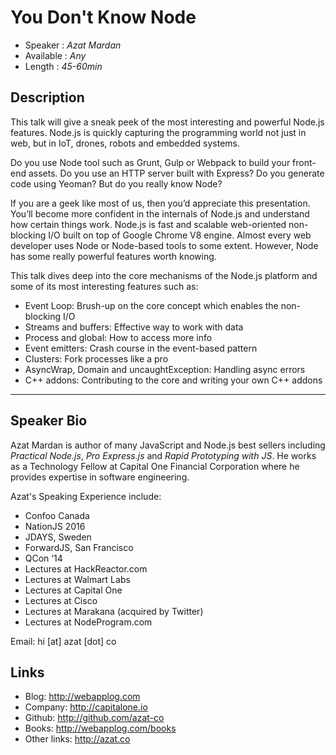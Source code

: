 You Don't Know Node
========================

* Speaker   : *Azat Mardan*
* Available : *Any*
* Length    : *45-60min*

Description
-----------

This talk will give a sneak peek of the most interesting and powerful Node.js features. Node.js is quickly capturing the programming world not just in web, but in IoT, drones, robots and embedded systems.

Do you use Node tool such as Grunt, Gulp or Webpack to build your front-end assets.
Do you use an HTTP server built with Express?
Do you generate code using Yeoman?
But do you really know Node?

If you are a geek like most of us, then you’d appreciate this presentation.
You’ll become more confident in the internals of Node.js and understand how certain things work.
Node.js is fast and scalable web-oriented non-blocking I/O built on top of Google Chrome V8 engine. Almost every web developer uses Node or Node-based tools to some extent. However, Node has some really powerful features worth knowing.

This talk dives deep into the core mechanisms of the Node.js platform and some of its most interesting features such as:

* Event Loop: Brush-up on the core concept which enables the non-blocking I/O
* Streams and buffers: Effective way to work with data
* Process and global: How to access more info
* Event emitters: Crash course in the event-based pattern
* Clusters: Fork processes like a pro
* AsyncWrap, Domain and uncaughtException: Handling async errors
* C++ addons: Contributing to the core and writing your own C++ addons


---------------


Speaker Bio
-----------

Azat Mardan is author of many JavaScript and Node.js best sellers including *Practical Node.js*, *Pro Express.js* and *Rapid Prototyping with JS*. He works as a Technology Fellow at Capital One Financial Corporation where he provides expertise in software engineering.

Azat's Speaking Experience include:

* Confoo Canada
* NationJS 2016
* JDAYS, Sweden
* ForwardJS, San Francisco
* QCon ‘14
* Lectures at HackReactor.com
* Lectures at Walmart Labs
* Lectures at Capital One
* Lectures at Cisco
* Lectures at Marakana (acquired by Twitter)
* Lectures at NodeProgram.com

Email: hi [at] azat [dot] co

Links
-----

* Blog: http://webapplog.com
* Company: http://capitalone.io
* Github: http://github.com/azat-co
* Books: http://webapplog.com/books
* Other links: http://azat.co


